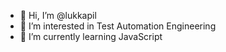 - 👋 Hi, I’m @lukkapil
- 👀 I’m interested in Test Automation Engineering
- 🌱 I’m currently learning JavaScript

<!---
lukkapil/lukkapil is a ✨ special ✨ repository because its `README.md` (this file) appears on your GitHub profile.
You can click the Preview link to take a look at your changes.
--->
